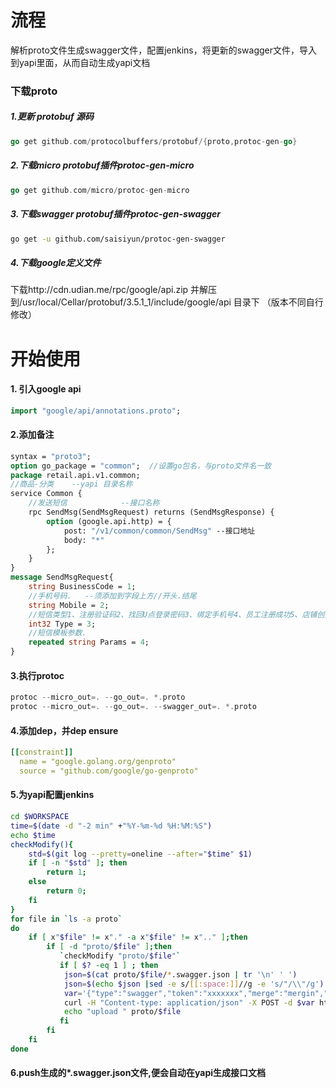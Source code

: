 # 流程
解析proto文件生成swagger文件，配置jenkins，将更新的swagger文件，导入到yapi里面，从而自动生成yapi文档

### 下载proto

##### 1.更新 protobuf 源码
```go
go get github.com/protocolbuffers/protobuf/{proto,protoc-gen-go}
```
##### 2.下载micro protobuf插件protoc-gen-micro
```go
go get github.com/micro/protoc-gen-micro
```
##### 3.下载swagger protobuf插件protoc-gen-swagger
```sh
go get -u github.com/saisiyun/protoc-gen-swagger
```
##### 4.下载google定义文件
下载http://cdn.udian.me/rpc/google/api.zip 并解压到/usr/local/Cellar/protobuf/3.5.1_1/include/google/api 目录下 （版本不同自行修改）

# 开始使用

#### 1. 引入google api
```protobuf
import "google/api/annotations.proto";
```
#### 2.添加备注

```protobuf
syntax = "proto3";
option go_package = "common";  //设置go包名，与proto文件名一致
package retail.api.v1.common;
//商品-分类    --yapi 目录名称
service Common {
    //发送短信            --接口名称
    rpc SendMsg(SendMsgRequest) returns (SendMsgResponse) {
        option (google.api.http) = {
            post: "/v1/common/common/SendMsg" --接口地址
            body: "*"
        };
    }
}
message SendMsgRequest{
    string BusinessCode = 1;
    //手机号码.   --须添加到字段上方//开头.结尾
    string Mobile = 2;
    //短信类型1、注册验证码2、找回U点登录密码3、绑定手机号4、员工注册成功5、店铺创建成功6、商家注册成功.
    int32 Type = 3;
    //短信模板参数.
    repeated string Params = 4;
}

```
#### 3.执行protoc
```go
protoc --micro_out=. --go_out=. *.proto
protoc --micro_out=. --go_out=. --swagger_out=. *.proto
```

#### 4.添加dep，并dep ensure
```yaml
[[constraint]]
  name = "google.golang.org/genproto"
  source = "github.com/google/go-genproto"
```

#### 5.为yapi配置jenkins
```bash
cd $WORKSPACE
time=$(date -d "-2 min" +"%Y-%m-%d %H:%M:%S")
echo $time
checkModify(){
    std=$(git log --pretty=oneline --after="$time" $1)
    if [ -n "$std" ]; then
        return 1;
    else
        return 0;
    fi
}
for file in `ls -a proto`
do
    if [ x"$file" != x"." -a x"$file" != x".." ];then
        if [ -d "proto/$file" ];then
           `checkModify "proto/$file"`
           if [ $? -eq 1 ] ; then
            json=$(cat proto/$file/*.swagger.json | tr '\n' ' ')
            json=$(echo $json |sed -e s/[[:space:]]//g -e 's/"/\\"/g')
            var='{"type":"swagger","token":"xxxxxxx","merge":"mergin","json":"'$json'"}'
            curl -H "Content-type: application/json" -X POST -d $var http://test.yapi.udian.me/api/open/import_data
            echo "upload " proto/$file
           fi
        fi
    fi
done
```
#### 6.push生成的*.swagger.json文件,便会自动在yapi生成接口文档